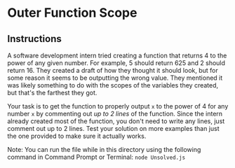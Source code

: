 # Outer Function Scope

## Instructions
A software development intern tried creating a function that returns 4 to the power of any given number. For example, 5 should return 625 and 2 should return 16. They created a draft of how they thought it should look, but for some reason it seems to be outputting the wrong value. They mentioned it was likely something to do with the scopes of the variables they created, but that's the farthest they got.

Your task is to get the function to properly output `x` to the power of 4 for any number `x` by commenting out *up to 2 lines* of the function. Since the intern already created most of the function, you don't need to write any lines, just comment out up to 2 lines. Test your solution on more examples than just the one provided to make sure it actually works.

Note: You can run the file while in this directory using the following command in Command Prompt or Terminal: `node Unsolved.js`
